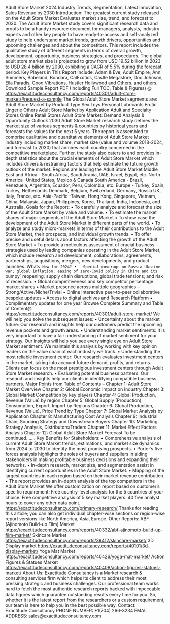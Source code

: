 Adult Store Market 2024 Industry Trends, Segmentation, Latest Innovation, Sales Revenue by 2030 
Introduction:
The greatest current  study released on the Adult Store Market Evaluates market size, trend, and forecast to 2030. The Adult Store Market study covers significant research data and proofs to be a handy resource document for managers, analysts, industry experts and other key people to have ready-to-access and self-analyzed study to help understand market trends, growth drivers, opportunities and upcoming challenges and about the competitors. This report includes the qualitative study of different segments in terms of overall growth, development, opportunity, business strategies, and procedures. 
The global adult store market size is projected to grow from USD 19.52 billion in 2023 to USD 28.4 billion by 2030, exhibiting a CAGR of 5.5% during the forecast period.
Key Players in This Report Include: 
Adam & Eve, Adult Empire, Ann Summers, Babeland, Bondara, CalExotics, Castle Megastore, Doc Johnson, Ella Paradis, Good Vibrations, Hustler Hollywood and Others. and others.
Download Sample Report PDF (Including Full TOC, Table & Figures) @ 
https://exactitudeconsultancy.com/reports/40301/adult-store-market/#request-a-sample
The Global Adult Store Market segments are:
Adult Store Market by Product Type
Sex Toys
Personal Lubricants
Erotic Lingerie
Others
Adult Store Market by Application
Adult and Specialty Stores
Online Retail Stores
Adult Store Market: Demand Analysis & Opportunity Outlook 2030
Adult Store Market research study defines the market size of various segments & countries by historical years and forecasts the values for the next 5 years. The report is assembled to comprise qualitative and quantitative elements of Adult Store Market industry including market share, market size (value and volume 2018-2024, and forecast to 2030) that admires each country concerned in the competitive marketplace. Further, the study also caters to and provides in-depth statistics about the crucial elements of Adult Store Market which includes drivers & restraining factors that help estimate the future growth outlook of the market.
Regions are leading the Adult Store Market
Middle East and Africa - South Africa, Saudi Arabia, UAE, Israel, Egypt, etc.
North America -United States, Mexico & Canada
South America - Brazil, Venezuela, Argentina, Ecuador, Peru, Colombia, etc.
Europe - Turkey, Spain, Turkey, Netherlands Denmark, Belgium, Switzerland, Germany, Russia UK, Italy, France, etc.
Asia-Pacific -Taiwan, Hong Kong, Singapore, Vietnam, China, Malaysia, Japan, Philippines, Korea, Thailand, India, Indonesia, and Australia.
Goals for the Report:
•	To carefully analyze and forecast the size of the Adult Store Market by value and volume.
•	To estimate the market shares of major segments of the Adult Store Market 
•	To show case the development of the Adult Store Market in different parts of the world.
•	To analyze and study micro-markets in terms of their contributions to the Adult Store Market, their prospects, and individual growth trends.
•	To offer precise and useful details about factors affecting the growth of the Adult Store Market 
•	To provide a meticulous assessment of crucial business strategies used by leading companies operating in the Adult Store Market, which include research and development, collaborations, agreements, partnerships, acquisitions, mergers, new developments, and product launches.
What`s New for 2024?
•	Special coverage on Russia-Ukraine war; global inflation; easing of zero-Covid policy in China and its `bumpy` reopening; supply chain disruptions, global trade tensions; and risk of recession.
•	Global competitiveness and key competitor percentage market shares
•	Market presence across multiple geographies – Strong/Active/Niche/Trivial
•	Online interactive peer-to-peer collaborative bespoke updates
•	Access to digital archives and Research Platform
•	Complimentary updates for one year
Browse Complete Summary and Table of Content@  
https://exactitudeconsultancy.com/reports/40301/adult-store-market/
We will help you solve the subsequent issues:
•	Uncertainty about the market future: Our research and insights help our customers predict the upcoming revenue pockets and growth areas.
•	Understanding market sentiments: It is very important to have a fair understanding of market sentiment for your strategy. Our insights will help you see every single eye on Adult Store Market sentiment. We maintain this analysis by working with key opinion leaders on the value chain of each industry we track.
•	Understanding the most reliable investment center: Our research evaluates investment centers in the market, taking into account future demand, profits, and returns. Clients can focus on the most prestigious investment centers through Adult Store Market research.
•	Evaluating potential business partners: Our research and insights help our clients in identifying compatible business partners.
Major Points from Table of Contents –
Chapter 1: Adult Store Market Overview
Chapter 2: Global Economic Impact on Industry
Chapter 3: Global Market Competition by key players
Chapter 4: Global Production, Revenue (Value) by region
Chapter 5: Global Supply (Production), Consumption, Export, Import by Regions
Chapter 6: Global Production, Revenue (Value), Price Trend by Type
Chapter 7: Global Market Analysis by Application
Chapter 8: Manufacturing Cost Analysis
Chapter 9: Industrial Chain, Sourcing Strategy and Downstream Buyers
Chapter 10: Marketing Strategy Analysis, Distributors/Traders
Chapter 11: Market Effect Factors Analysis
Chapter 12: Global Adult Store Market Forecast
To be continued…….
Key Benefits for Stakeholders:
•	Comprehensive analysis of current Adult Store Market trends, estimations, and market size dynamics from 2024 to 2030 to identify the most promising prospects.
•	Porter’s five forces analysis highlights the roles of buyers and suppliers in aiding stakeholders in making profitable business decisions and expanding their networks.
•	In-depth research, market size, and segmentation assist in identifying current opportunities in the Adult Store Market.
•	Mapping of the largest countries in each region based on their market revenue contribution.
•	The report provides an in-depth analysis of the top competitors in the Adult Store Market
We offer customization on report based on customer’s specific requirement:
Free country-level analysis for the 5 countries of your choice.
Free competitive analysis of 5 key market players.
40 free analyst hours to cover any other data point.
https://exactitudeconsultancy.com/primary-research/
Thanks for reading this article; you can also get individual chapter-wise sections or region-wise report versions like North America, Asia, Europe.
Other Reports:
ABF (Ajinomoto Build-up Film) Market
https://exactitudeconsultancy.com/reports/40332/abf-ajinomoto-build-up-film-market/
Skincare Market
https://exactitudeconsultancy.com/reports/39412/skincare-market/
3D Display market
https://exactitudeconsultancy.com/reports/40101/3d-display-market/
Yoga Mat Market
https://exactitudeconsultancy.com/reports/40426/yoga-mat-market/
Action Figures & Statues Market
https://exactitudeconsultancy.com/reports/40408/action-figures-statues-market/
About Us:
Exactitude Consultancy is a Market research & consulting services firm which helps its client to address their most pressing strategic and business challenges. Our professional team works hard to fetch the most authentic research reports backed with impeccable data figures which guarantee outstanding results every time for you. So, whether it is the latest report from the researchers or a custom requirement, our team is here to help you in the best possible way.
Contact:  
Exactitude Consultancy
PHONE NUMBER: +1(704) 266-3234
EMAIL ADDRESS: sales@exactitudeconsultancy.com
